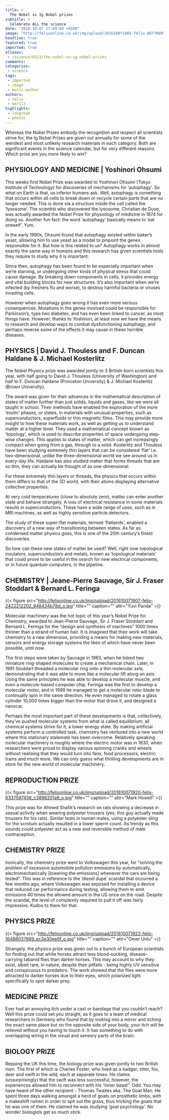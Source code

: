 ```yaml
---
title: >
  The Nobel vs Ig Nobel prizes
subtitle: >
  Celebrate ALL the science
date: "2016-10-07 17:09:04 +0100"
image: "http://felixonline.co.uk/img/upload/201610071905-felix-8677099509_0c48a6fbf3_o.jpg"
headline: true
featured: true
imported: true
aliases:
 - /science/6313/the-nobel-vs-ig-nobel-prizes
comments:
categories:
 - science
tags:
 - imported
 - image
 - multi-author
authors:
 - felix
 - mer113
highlights:
 - longread
 - photos
---
```


Whereas the Nobel Prizes embody the recognition and respect all scientists strive for, the Ig Nobel Prizes are given out annually for some of the weirdest and most unlikely research materials in each category. Both are significant events in the science calendar, but for very different reasons. Which prize are you more likely to win?
## PHYSIOLOGY AND MEDICINE | Yoshinori Ohsumi
This weeks first Nobel Prize was awarded to Yoshinori Ohsumi (Tokyo Institute of Technology) for discoveries of mechanisms for ‘autophagy’. So what on Earth is that, us inferior humans ask. Well, autophagy is something that occurs within all cells to break down or recycle certain parts that are no longer needed. This is done via a structure inside the cell called the ‘lysosome’. The scientist who discovered the lysosome, Christian de Duve, was actually awarded the Nobel Prize for physiology of medicine in 1974 for doing so. Another fun fact: the word ‘autophagy’ basically means to ‘eat oneself’. Yum.

In the early 1990s, Ohsumi found that autophagy existed within baker’s yeast, allowing him to use yeast as a model to pinpoint the genes responsible for it. But how is this related to us? Autophagy works in almost exactly the same way in humans and this research has given scientists tools they require to study why it is important.

Since then, autophagy has been found to be especially important when we’re starving, or undergoing other kinds of physical stress that could cause damage. By breaking down components in cells, it provides energy and vital building blocks for new structures. It’s also important when we’re infected (by freshers flu and worse), to destroy harmful bacteria or viruses invading cells.

However when autophagy goes wrong it has even more serious consequences. Mutations in the genes involved could be responsible for Parkinson’s, type two diabetes, and has even been linked to cancer, as most things have. However, thanks to Yoshinori, at least now we have the means to research and develop ways to combat dysfunctioning autophagy, and perhaps reverse some of the effects it may cause in these horrible diseases.
## PHYSICS | David J. Thouless and F. Duncan Haldane &amp; J. Michael Kosterlitz
The Nobel Physics prize was awarded jointly to 3 British-born scientists this year, with half going to David J. Thouless (University of Washington) and half to F. Duncan Haldane (Princeton University) &amp; J. Michael Kosterlitz (Brown University).

The award was given for their advances in the mathematical description of states of matter further than just solids, liquids and gases, like we were all taught in school. Their methods have enabled the exploration of the more ‘exotic’ phases, or states, in materials with unusual properties, such as superconductors, superfluids or thin magnetic films. This may provide more insight to how these materials work, as well as getting us to understand matter at a higher level.
They used a mathematical concept known as ‘topology’, which is used to describe properties of space undergoing step-wise changes. This applies to states of matter, which can get increasingly compact when going from a gas, through to a solid. Kosterlitz and Thouless have been studying extremely thin layers that can be considered ‘flat’ i.e. two-dimensional, unlike the three-dimensional world we see around us in every-day life. Haldane has also studied matter that forms threads that are so thin, they can actually be thought of as one-dimensional.

For these extremely thin layers or threads, the physics that occurs within them differs to that of the 3D world, with their atoms displaying alternative collective properties.

At very cold temperatures (close to absolute zero), matter can enter another state and behave strangely. A loss of electrical resistance in some materials results in superconductors. These have a wide range of uses, such as in MRI machines, as well as highly sensitive particle detectors.

The study of these super-flat materials, termed ‘flatlands’, enabled a discovery of a new way of transitioning between states. As far as condensed matter physics goes, this is one of the 20th century’s finest discoveries.

So how can these new states of matter be used? Well, right now topological insulators, superconductors and metals, known as ‘topological materials’ that could prove to be useful in the search for new electrical components, or in future quantum computers, in the pipeline.
## CHEMISTRY | Jeane-Pierre Sauvage, Sir J. Fraser Stoddart &amp; Bernard L. Feringa

{{< figure src="http://felixonline.co.uk/img/upload/201610071907-felix-2422212202_948434b78d_o.jpg" title="" caption="" attr="Yuvi Panda" >}}

Molecular machinery was the hot topic of this year’s Nobel Prize for Chemistry, awarded to Jean-Pierre Sauvage, Sir J. Fraser Stoddart and Bernard L. Feringa for the “design and synthesis of machines” 1000 times thinner than a strand of human hair. It is imagined that their work will take chemistry to a new dimension, providing a means for making new materials, sensors and energy storage systems the likes of which have never been possible, until now.

The first steps were taken by Sauvage in 1983, when he linked two miniature ring-shaped molecules to create a mechanical chain. Later, in 1991 Stoddart threaded a molecular ring onto a thin molecular axle, demonstrating that it was able to move like a molecular lift along an axis. Using the same principles he was able to develop a molecular muscle, and even a molecule-based computer chip. Feringa was the first to develop a molecular motor, and in 1999 he managed to get a molecular rotor blade to continually spin in the same direction. He even managed to rotate a glass cylinder 10,000 times bigger than the motor that drove it, and designed a nanocar.

Perhaps the most important part of these developments is that, collectively, they’ve pushed molecular systems from what is called equilibrium; all chemical systems strive for it, a lower energy state. By making artificial systems perform a controlled task, chemistry has ventured into a new world where this stationary stalemate has been overcome. Relatively speaking molecular machinery is roughly where the electric motor was in 1830, when researchers were proud to display various spinning cranks and wheels without realising that they would turn into fans, food processors, electric trains and much more. We can only guess what thrilling developments are in store for the new world of molecular machinery.
## REPRODUCTION PRIZE

{{< figure src="http://felixonline.co.uk/img/upload/201610071920-felix-6337597458_c3898201a9_o.jpg" title="" caption="" attr="Mark Howell" >}}

This prize was for Ahmed Shafik’s research on rats showing a decrease in sexual activity when wearing polyester trousers (yes, this guy actually made trousers for his rats). Similar tests in human males, using a polyester sling for the scrotum actually resulted in a lower sperm count. As trendy as this sounds could polyester act as a new and reversible method of male contraception.
## CHEMISTRY PRIZE
Ironically, the chemistry prize went to Volkswagen this year, for “solving the problem of excessive automobile pollution emissions by automatically, electromechanically [lowering the emissions] whenever the cars are being tested”. This was in reference to the ‘diesel dupe’ scandal that occurred a few months ago, where Volkswagen was exposed for installing a device that reduced car performance during testing, allowing them to emit emissions 40 times the allowed amount in the US once on the road. Despite the scandal, the level of complexity required to pull it off was fairly impressive. Kudos to them for that.
## PHYSICS PRIZE

{{< figure src="http://felixonline.co.uk/img/upload/201610071922-felix-16488037889_ec3e30ee6f_o.jpg" title="" caption="" attr="Omer Unlu" >}}

Strangely, the physics prize was given out to a bunch of European scientists for finding out that white horses attract less blood-sucking, disease-carrying tabanid flies than darker horses. This may account to why they exist, albeit rare, in nature, despite their pitfalls - being highly UV sensitive and conspicuous to predators. The work showed that the flies were more attracted to darker horses due to their eyes, which polarized light specifically to spot darker prey.
## MEDICINE  PRIZE
Ever had an annoying itch under a cast or bandage that you couldn’t reach? Well this prize could set you straight, as it goes to a team of medical researchers in Germany who found that by looking into a mirror and itching the exact same place but on the opposite side of your body, your itch will be relieved without you having to touch it. It has something to do with overlapping wiring in the visual and sensory parts of the brain.
## BIOLOGY PRIZE
Repping the UK this time, the biology prize was given jointly to two British men. The first of which is Charles Foster, who lived as a badger, otter, fox, deer and swift in the wild, each at separate times. He claims (unsurprisingly) that the swift was less successful, however, the experiences allowed him to reconnect with his “inner beast”. Odd. You may have heard of the other recipient - Thomas Twaites aka. The Goat Man. He spent three days walking amongst a herd of goats on prosthetic limbs, with a makeshift rumen in order to spit out the grass, thus tricking the goats that he was one of them. He claimed he was studying ‘goat psychology’. No wonder biologists get so much stick.
